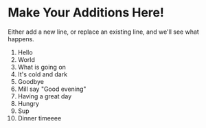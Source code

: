 # Make Your Additions Here!
Either add a new line, or replace an existing line, and we'll see what happens.

1. Hello
2. World
3. What is going on
4. It's cold and dark
5. Goodbye
6. Mill say "Good evening"
7. Having a great day
8. Hungry
9. Sup
10. Dinner timeeee